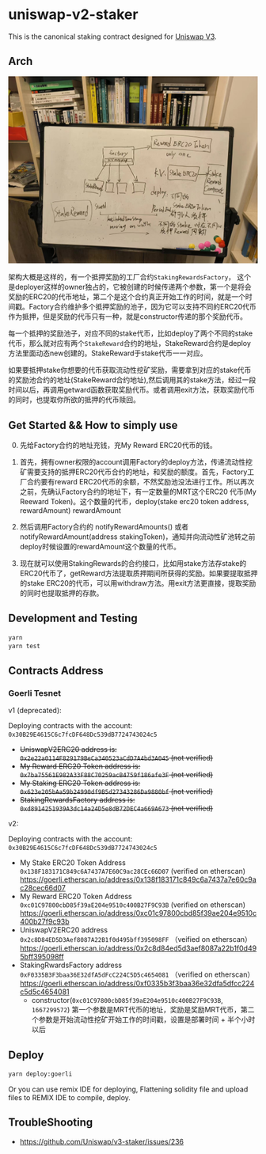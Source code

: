 # uniswap-v2-staker

This is the canonical staking contract designed for [Uniswap V3](https://github.com/Uniswap/uniswap-v3-core).

## Arch

![](images/arch.jpg)

架构大概是这样的，有一个抵押奖励的工厂合约`StakingRewardsFactory`， 这个是deployer这样的owner独占的，它被创建的时候传递两个参数，第一个是将会奖励的ERC20的代币地址，第二个是这个合约真正开始工作的时间，就是一个时间戳。Factory合约维护多个抵押奖励的池子，因为它可以支持不同的ERC20代币作为抵押，但是奖励的代币只有一种，就是constructor传递的那个奖励代币。

每一个抵押的奖励池子，对应不同的stake代币，比如deploy了两个不同的stake 代币，那么就对应有两个`StakeReward`合约的地址，StakeReward合约是deploy方法里面动态new创建的。StakeReward于stake代币一一对应。

如果要抵押stake你想要的代币获取流动性挖矿奖励，需要拿到对应的stake代币的奖励池合约的地址(StakeReward合约地址),然后调用其的stake方法，经过一段时间以后，再调用getward函数获取奖励代币。或者调用exit方法，获取奖励代币的同时，也提取你所欲的抵押的代币赎回。

## Get Started && How to simply use

0. 先给Factory合约的地址充钱，充My Reward ERC20代币的钱。

1. 首先，拥有owner权限的account调用Factory的deploy方法，传递流动性挖矿需要支持的抵押ERC20代币合约的地址，和奖励的额度。首先，Factory工厂合约要有reward ERC20代币的余额，不然奖励池没法进行工作。所以再次之前，先确认Factory合约的地址下，有一定数量的MRT这个ERC20 代币(My Reeward Token)。这个数量的代币，deploy(stake erc20 token address, rewardAmount) rewardAmount

2. 然后调用Factory合约的 notifyRewardAmounts() 或者 notifyRewardAmount(address stakingToken)，通知并向流动性矿池转之前deploy时候设置的rewardAmount这个数量的代币。

3. 现在就可以使用StakingRewards的合约接口，比如用stake方法存stake的ERC20代币了，getReward方法提取质押期间所获得的奖励。如果要提取抵押的stake ERC20的代币，可以用withdraw方法。用exit方法更直接，提取奖励的同时也提取抵押的存款。

## Development and Testing

```sh
yarn
yarn test
```

##  Contracts Address

### Goerli Tesnet

v1 (deprecated):

Deploying contracts with the account: `0x30B29E4615C6c7fcDF648Dc539dB7724743024c5`

- <del> UniswapV2ERC20 address is: `0x2e22a0114F829179BeCa340523aCdD7A4bd3A045` (not verified) </del>
- <del> My Reward ERC20 Token address is: `0x7ba75561E982A33F88C70259acB4759f186afe3F` (not verified) </del>
- <del> My Staking ERC20 Token address is: `0x623e205bAa59b24990df9B5d27343286Da9880bf` (not verified) </del>
- <del> StakingRewardsFactory address is: `0xd8914251939A3dc14a24D5e8dB72DEC4a669A673` (not verified) </del> 

v2:

Deploying contracts with the account: `0x30B29E4615C6c7fcDF648Dc539dB7724743024c5`

- My Stake ERC20 Token Address `0x138F183171C849c6A7437A7E60C9ac28CEc66D07`   (verified on etherscan) https://goerli.etherscan.io/address/0x138f183171c849c6a7437a7e60c9ac28cec66d07 
- My Reward ERC20 Token Address `0xc01C97800cbD85f39aE204e9510c400B27F9C93B` (verified on etherscan) https://goerli.etherscan.io/address/0xc01c97800cbd85f39ae204e9510c400b27f9c93b
- UniswapV2ERC20 address `0x2c8D84ED5D3Aef8087A22B1f0d495bff395098FF` （veified on etherscan） https://goerli.etherscan.io/address/0x2c8d84ed5d3aef8087a22b1f0d495bff395098ff 
- StakingRwardsFactory address `0xF0335B3F3baa36E32dfA5dFcC224C5D5c4654081` （verified on etherscan） https://goerli.etherscan.io/address/0xf0335b3f3baa36e32dfa5dfcc224c5d5c4654081 
   - constructor(`0xc01C97800cbD85f39aE204e9510c400B27F9C93B`, `1667299572`) 第一个参数是MRT代币的地址，奖励是奖励MRT代币，第二个参数是开始流动性挖矿开始工作的时间戳，设置是部署时间 + 半个小时以后

## Deploy

```bash
yarn deploy:goerli
```

Or you can use remix IDE for deploying, Flattening solidity file and upload files to REMIX IDE to compile, deploy.

## TroubleShooting 

- https://github.com/Uniswap/v3-staker/issues/236

